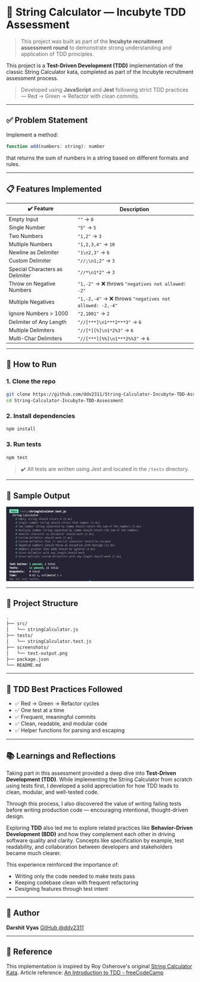 # 📐 String Calculator — Incubyte TDD Assessment

> This project was built as part of the **Incubyte recruitment assessment round** to demonstrate strong understanding and application of TDD principles.

This project is a **Test-Driven Development (TDD)** implementation of the classic String Calculator kata, completed as part of the Incubyte recruitment assessment process.

> Developed using **JavaScript** and **Jest** following strict TDD practices — Red → Green → Refactor with clean commits.

---

## ✅ Problem Statement

Implement a method:

```js
function add(numbers: string): number
```

that returns the sum of numbers in a string based on different formats and rules.

---

## 📋 Features Implemented

| ✔️ Feature                      | Description                                             |
| ------------------------------- | ------------------------------------------------------- |
| Empty Input                     | `""` → `0`                                              |
| Single Number                   | `"5"` → `5`                                             |
| Two Numbers                     | `"1,2"` → `3`                                           |
| Multiple Numbers                | `"1,2,3,4"` → `10`                                      |
| Newline as Delimiter            | `"1\n2,3"` → `6`                                        |
| Custom Delimiter                | `"//;\n1;2"` → `3`                                      |
| Special Characters as Delimiter | `"//*\n1*2"` → `3`                                      |
| Throw on Negative Numbers       | `"1,-2"` → ❌ throws `"negatives not allowed: -2"`       |
| Multiple Negatives              | `"1,-2,-4"` → ❌ throws `"negatives not allowed: -2,-4"` |
| Ignore Numbers > 1000           | `"2,1001"` → `2`                                        |
| Delimiter of Any Length         | `"//[***]\n1***2***3"` → `6`                            |
| Multiple Delimiters             | `"//[*][%]\n1*2%3"` → `6`                               |
| Multi-Char Delimiters           | `"//[***][%%]\n1***2%%3"` → `6`                         |

---

## 🚀 How to Run

### 1. Clone the repo

```bash
git clone https://github.com/ddv2311/String-Calculator-Incubyte-TDD-Assessment.git
cd String-Calculator-Incubyte-TDD-Assessment
```

### 2. Install dependencies

```bash
npm install
```

### 3. Run tests

```bash
npm test
```

> ✔️ All tests are written using Jest and located in the `/tests` directory.

---

## 🧪 Sample Output

![All Tests Passing](screenshots/test-output.jpg)

---

## 📁 Project Structure

```
.
├── src/
│   └── stringCalculator.js
├── tests/
│   └── stringCalculator.test.js
├── screenshots/
│   └── test-output.png
├── package.json
└── README.md
```

---

## 🧠 TDD Best Practices Followed

* ✅ Red → Green → Refactor cycles
* ✅ One test at a time
* ✅ Frequent, meaningful commits
* ✅ Clean, readable, and modular code
* ✅ Helper functions for parsing and escaping

---

## 📚 Learnings and Reflections

Taking part in this assessment provided a deep dive into **Test-Driven Development (TDD)**. While implementing the String Calculator from scratch using tests first, I developed a solid appreciation for how TDD leads to clean, modular, and well-tested code.

Through this process, I also discovered the value of writing failing tests before writing production code — encouraging intentional, thought-driven design.

Exploring **TDD** also led me to explore related practices like **Behavior-Driven Development (BDD)** and how they complement each other in driving software quality and clarity. Concepts like specification by example, test readability, and collaboration between developers and stakeholders became much clearer.

This experience reinforced the importance of:

* Writing only the code needed to make tests pass
* Keeping codebase clean with frequent refactoring
* Designing features through test intent

---

## 🤝 Author

**Darshit Vyas**
[GitHub @ddv2311](https://github.com/ddv2311)

---

## 📌 Reference

This implementation is inspired by Roy Osherove's original [String Calculator Kata](https://osherove.com/tdd-kata-1).
Article reference: [An Introduction to TDD - freeCodeCamp](https://www.freecodecamp.org/news/an-introduction-to-test-driven-development-c4de6dce5c/) 